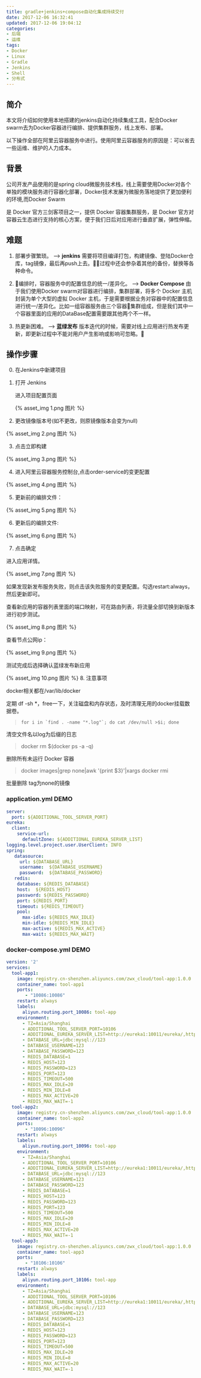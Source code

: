 ```yaml
---
title: gradle+jenkins+compose自动化集成持续交付
date: 2017-12-06 16:32:41
updated: 2017-12-06 19:04:12
categories: 
- 后端
- 运维
tags:
- Docker
- Linux
- Gradle
- Jenkins
- Shell
- 分布式
---
```

## 简介
本文将介绍如何使用本地搭建的jenkins自动化持续集成工具，配合Docker swarm去为Docker容器进行编排、提供集群服务，线上发布、部署。

以下操作全部在阿里云容器服务中进行。使用阿里云容器服务的原因是：可以省去一些运维、维护的人力成本。

## 背景
公司开发产品使用的是spring cloud微服务技术栈，线上需要使用Docker对各个单独的模块服务进行容器化部署，Docker技术发展为微服务落地提供了更加便利的环境,而Docker Swarm  
<!--more-->
是 Docker 官方三剑客项目之一，提供 Docker 容器集群服务，是 Docker 官方对容器云生态进行支持的核心方案，便于我们日后对应用进行垂直扩展，弹性伸缩。

## 难题

 1. 部署步骤繁琐。 -->  **jenkins**
需要将项目编译打包，构建镜像、登陆Docker仓库，tag镜像，最后再push上去。过程中还会参杂着其他的备份，替换等各种命令。


2. 编排时，容器服务中的配置信息的统一/差异化。 --> **Docker Compose**
由于我们使用Docker swarm对容器进行编排，集群部署，将多个 Docker 主机封装为单个大型的虚拟 Docker 主机，于是需要根据业务对容器中的配置信息进行统一/差异化。比如一组容器服务由三个容器集群组成，但是我们其中一个容器里面的应用的DataBase配置需要跟其他两个不一样。


3. 热更新困难。 --> **蓝绿发布**
 版本迭代的时候，需要对线上应用进行热发布更新，即更新过程中不能对用户产生影响或影响可忽略。

## 操作步骤
0. 在Jenkins中新建项目

1. 打开 Jenkins

   进入项目配置页面

   {% asset_img 1.png 图片 %}

2.   更改镜像版本号(如不更改，则原镜像版本会变为null)

   {% asset_img 2.png 图片 %}

3.   点击立即构建

   {% asset_img 3.png 图片 %}

4.   进入阿里云容器服务控制台,点击order-service的变更配置

  {% asset_img 4.png 图片 %}

5.  更新前的编排文件：

   {% asset_img 5.png 图片 %}

6.   更新后的编排文件:

   {% asset_img 6.png 图片 %}

7.  点击确定

   进入应用详情。

   {% asset_img 7.png 图片 %}

   如果发现新发布服务失败，则点击该失败服务的变更配置。勾选restart:always，然后更新即可。

   查看新应用的容器列表里面的端口映射，可在路由列表，将流量全部切换到新版本进行初步测试。

   {% asset_img 8.png 图片 %}

   查看节点公网ip：

  {% asset_img 9.png 图片 %}

   测试完成后选择确认蓝绿发布新应用

   {% asset_img 10.png 图片 %}
8. 注意事项

   docker相关都在/var/lib/docker

   定期 df -sh *，free一下，关注磁盘和内存状态，及时清理无用的docker挂载数据卷。
 
   >``for i in `find . -name "*.log"`; do cat /dev/null >$i; done``
 
   清空文件名以log为后缀的日志

   >docker rm $(docker ps -a -q)
  
   删除所有未运行 Docker 容器

   >docker images|grep none|awk '{print $3}'|xargs docker rmi

   批量删除 tag为none的镜像

### application.yml DEMO
``` yaml
server:
  port: ${ADDITIONAL_TOOL_SERVER_PORT}
eureka:
  client:
    service-url:
      defaultZone: ${ADDITIONAL_EUREKA_SERVER_LIST}
logging.level.project.user.UserClient: INFO
spring:
   datasource:
     url: ${DATABASE_URL}
     username:  ${DATABASE_USERNAME}
     password:  ${DATABASE_PASSWORD}
   redis:
    database: ${REDIS_DATABASE}
    host:  ${REDIS_HOST}
    password: ${REDIS_PASSWORD}
    port: ${REDIS_PORT}
    timeout: ${REDIS_TIMEOUT}
    pool:
      max-idle: ${REDIS_MAX_IDLE}
      min-idle: ${REDIS_MIN_IDLE}
      max-active: ${REDIS_MAX_ACTIVE}
      max-wait: ${REDIS_MAX_WAIT}

```
### docker-compose.yml DEMO
``` yaml
version: '2'
services:
  tool-app1:
    image: registry.cn-shenzhen.aliyuncs.com/zwx_cloud/tool-app:1.0.0
    container_name: tool-app1
    ports:
       - "10086:10086"
    restart: always
    labels:
      aliyun.routing.port_10086: tool-app
    environment:
      - TZ=Asia/Shanghai
      - ADDITIONAL_TOOL_SERVER_PORT=10106
      - ADDITIONAL_EUREKA_SERVER_LIST=http://eureka1:10011/eureka/,http://eureka2:10012/eureka/,http://eureka3:10013/eureka/
      - DATABASE_URL=jdbc:mysql://123
      - DATABASE_USERNAME=123
      - DATABASE_PASSWORD=123
      - REDIS_DATABASE=1
      - REDIS_HOST=123
      - REDIS_PASSWORD=123
      - REDIS_PORT=123
      - REDIS_TIMEOUT=500
      - REDIS_MAX_IDLE=20
      - REDIS_MIN_IDLE=8
      - REDIS_MAX_ACTIVE=20
      - REDIS_MAX_WAIT=-1
  tool-app2:
    image: registry.cn-shenzhen.aliyuncs.com/zwx_cloud/tool-app:1.0.0
    container_name: tool-app2
    ports:
       - "10096:10096"
    restart: always
    labels:
      aliyun.routing.port_10096: tool-app
    environment:
      - TZ=Asia/Shanghai
      - ADDITIONAL_TOOL_SERVER_PORT=10106
      - ADDITIONAL_EUREKA_SERVER_LIST=http://eureka1:10011/eureka/,http://eureka2:10012/eureka/,http://eureka3:10013/eureka/
      - DATABASE_URL=jdbc:mysql://123
      - DATABASE_USERNAME=123
      - DATABASE_PASSWORD=123
      - REDIS_DATABASE=1
      - REDIS_HOST=123
      - REDIS_PASSWORD=123
      - REDIS_PORT=123
      - REDIS_TIMEOUT=500
      - REDIS_MAX_IDLE=20
      - REDIS_MIN_IDLE=8
      - REDIS_MAX_ACTIVE=20
      - REDIS_MAX_WAIT=-1
  tool-app3:
    image: registry.cn-shenzhen.aliyuncs.com/zwx_cloud/tool-app:1.0.0
    container_name: tool-app3
    ports:
       - "10106:10106"
    restart: always
    labels:
      aliyun.routing.port_10106: tool-app
    environment:
      - TZ=Asia/Shanghai
      - ADDITIONAL_TOOL_SERVER_PORT=10106
      - ADDITIONAL_EUREKA_SERVER_LIST=http://eureka1:10011/eureka/,http://eureka2:10012/eureka/,http://eureka3:10013/eureka/
      - DATABASE_URL=jdbc:mysql://123
      - DATABASE_USERNAME=123
      - DATABASE_PASSWORD=123
      - REDIS_DATABASE=1
      - REDIS_HOST=123
      - REDIS_PASSWORD=123
      - REDIS_PORT=123
      - REDIS_TIMEOUT=500
      - REDIS_MAX_IDLE=20
      - REDIS_MIN_IDLE=8
      - REDIS_MAX_ACTIVE=20
      - REDIS_MAX_WAIT=-1

```